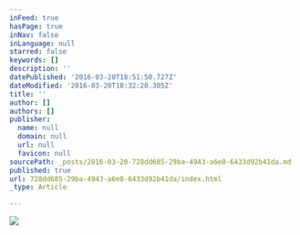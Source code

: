 ```yaml
---
inFeed: true
hasPage: true
inNav: false
inLanguage: null
starred: false
keywords: []
description: ''
datePublished: '2016-03-20T18:51:50.727Z'
dateModified: '2016-03-20T18:32:20.305Z'
title: ''
author: []
authors: []
publisher:
  name: null
  domain: null
  url: null
  favicon: null
sourcePath: _posts/2016-03-20-728dd685-29ba-4943-a6e0-6433d92b41da.md
published: true
url: 728dd685-29ba-4943-a6e0-6433d92b41da/index.html
_type: Article

---
```

![](https://the-grid-user-content.s3-us-west-2.amazonaws.com/bbff81ae-6e00-4498-9f64-87f9f22bfe6e.jpg)